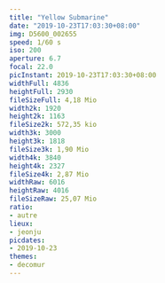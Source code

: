 ```yaml
---
title: "Yellow Submarine"
date: "2019-10-23T17:03:30+08:00"
img: D5600_002655
speed: 1/60 s
iso: 200
aperture: 6.7
focal: 22.0
picInstant: 2019-10-23T17:03:30+08:00
widthFull: 4836
heightFull: 2930
fileSizeFull: 4,18 Mio
width2k: 1920
height2k: 1163
fileSize2k: 572,35 kio
width3k: 3000
height3k: 1818
fileSize3k: 1,90 Mio
width4k: 3840
height4k: 2327
fileSize4k: 2,87 Mio
widthRaw: 6016
heightRaw: 4016
fileSizeRaw: 25,07 Mio
ratio:
- autre
lieux:
- jeonju
picdates:
- 2019-10-23
themes:
- decomur
---
```


